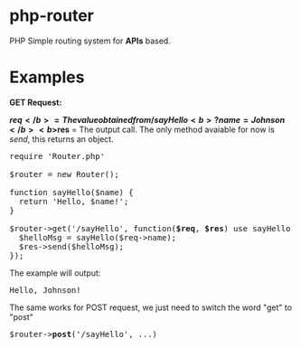 # php-router
PHP Simple routing system for <b>APIs</b> based.


# Examples
<b>GET Request:</b>  

<b>$req</b> = The value obtained from /sayHello<b>?name=Johnson</b>
<b>$res</b> = The output call. The only method avaiable for now is <i>send</i>, this returns an object.

<pre>
require 'Router.php'

$router = new Router();

function sayHello($name) {  
  return 'Hello, $name!';
}

$router->get('/sayHello', function(<b>$req</b>, <b>$res</b>) use sayHello {  
  $helloMsg = sayHello($req->name);
  $res->send($helloMsg);  
});
</pre>

The example will output:
<pre>
Hello, Johnson!
</pre>

The same works for POST request, we just need to switch the word "get" to "post"
<pre>
$router-><b>post</b>('/sayHello', ...)
</pre>
